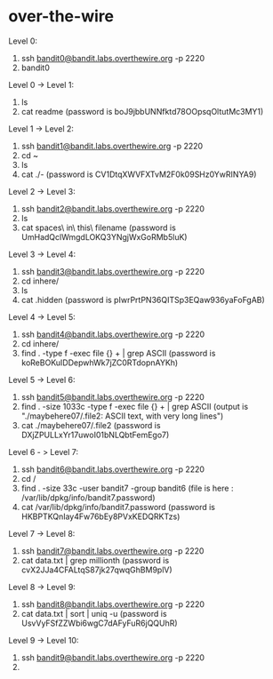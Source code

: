 # over-the-wire

Level 0:
1) ssh bandit0@bandit.labs.overthewire.org -p 2220 
2) bandit0

Level 0 -> Level 1:
1) ls 
2) cat readme (password is boJ9jbbUNNfktd78OOpsqOltutMc3MY1)

Level 1 -> Level 2:
1) ssh bandit1@bandit.labs.overthewire.org -p 2220
2) cd ~
3) ls 
4) cat ./- (password is CV1DtqXWVFXTvM2F0k09SHz0YwRINYA9)

Level 2 -> Level 3:
1) ssh bandit2@bandit.labs.overthewire.org -p 2220 
2) ls
3) cat spaces\ in\ this\ filename (password is UmHadQclWmgdLOKQ3YNgjWxGoRMb5luK)

Level 3 -> Level 4:
1) ssh bandit3@bandit.labs.overthewire.org -p 2220
2) cd inhere/
3) ls
4) cat .hidden (password is pIwrPrtPN36QITSp3EQaw936yaFoFgAB)

Level 4 -> Level 5:
1) ssh bandit4@bandit.labs.overthewire.org -p 2220
2) cd inhere/
3) find . -type f -exec file {} + | grep ASCII (password is koReBOKuIDDepwhWk7jZC0RTdopnAYKh)

Level 5 -> Level 6:
1) ssh bandit5@bandit.labs.overthewire.org -p 2220
2) find . -size 1033c -type f -exec file {} + | grep ASCII (output is "./maybehere07/.file2: ASCII text, with very long lines")
3) cat ./maybehere07/.file2 (password is DXjZPULLxYr17uwoI01bNLQbtFemEgo7)

Level 6 - > Level 7:
1) ssh bandit6@bandit.labs.overthewire.org -p 2220
2) cd /
3) find . -size 33c -user bandit7 -group bandit6 (file is here : /var/lib/dpkg/info/bandit7.password)
4) cat /var/lib/dpkg/info/bandit7.password (password is HKBPTKQnIay4Fw76bEy8PVxKEDQRKTzs)


Level 7 -> Level 8:
1) ssh bandit7@bandit.labs.overthewire.org -p 2220
2) cat data.txt | grep millionth (password is cvX2JJa4CFALtqS87jk27qwqGhBM9plV)

Level 8 -> Level 9:
1) ssh bandit8@bandit.labs.overthewire.org -p 2220
2) cat data.txt | sort | uniq -u (password is UsvVyFSfZZWbi6wgC7dAFyFuR6jQQUhR)

Level 9 -> Level 10:
1) ssh bandit9@bandit.labs.overthewire.org -p 2220
2) 